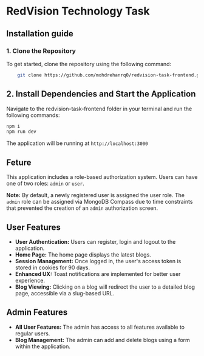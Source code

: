 # RedVision Technology Task

## Installation guide

### 1. Clone the Repository

To get started, clone the repository using the following command:

```bash
    git clone https://github.com/mohdrehanrq0/redvision-task-frontend.git
```

## 2. Install Dependencies and Start the Application

Navigate to the redvision-task-frontend folder in your terminal and run the following commands:

```bash
npm i
npm run dev
```

The application will be running at `http://localhost:3000`

## Feture

This application includes a role-based authorization system. Users can have one of two roles: `admin` or `user`.

**Note:** By default, a newly registered user is assigned the user role. The `admin` role can be assigned via MongoDB Compass due to time constraints that prevented the creation of an `admin` authorization screen.

## User Features

* **User Authentication:** Users can register, login and logout to the application.
* **Home Page:** The home page displays the latest blogs.
* **Session Management:** Once logged in, the user's access token is stored in cookies for 90 days.
* **Enhanced UX:** Toast notifications are implemented for better user experience.
* **Blog Viewing:** Clicking on a blog will redirect the user to a detailed blog page, accessible via a slug-based URL.

## Admin Features

* **All User Features:** The admin has access to all features available to regular users.
* **Blog Management:** The admin can add and delete blogs using a form within the application.
